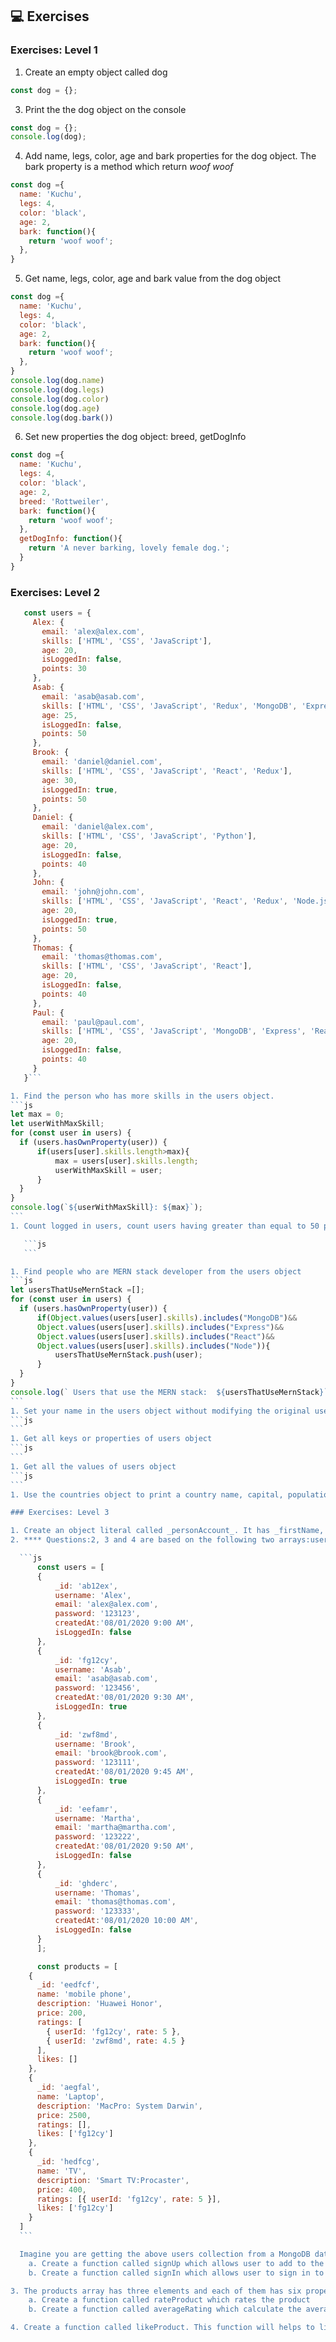 ## 💻 Exercises

### Exercises: Level 1

1. Create an empty object called dog
```js
const dog = {};
```
3. Print the the dog object on the console
```js
const dog = {};
console.log(dog);
```
4. Add name, legs, color, age and bark properties for the dog object. The bark property is a method which return _woof woof_
```js
const dog ={
  name: 'Kuchu',
  legs: 4,
  color: 'black',
  age: 2,
  bark: function(){
    return 'woof woof';
  },
}
```
5. Get name, legs, color, age and bark value from the dog object
```js
const dog ={
  name: 'Kuchu',
  legs: 4,
  color: 'black',
  age: 2,
  bark: function(){
    return 'woof woof';
  },
}
console.log(dog.name)
console.log(dog.legs)
console.log(dog.color)
console.log(dog.age)
console.log(dog.bark())
```
6. Set new properties the dog object: breed, getDogInfo
```js
const dog ={
  name: 'Kuchu',
  legs: 4,
  color: 'black',
  age: 2,
  breed: 'Rottweiler',
  bark: function(){
    return 'woof woof';
  },
  getDogInfo: function(){
    return 'A never barking, lovely female dog.';
  }
}
```

### Exercises: Level 2

````js
   const users = {
     Alex: {
       email: 'alex@alex.com',
       skills: ['HTML', 'CSS', 'JavaScript'],
       age: 20,
       isLoggedIn: false,
       points: 30
     },
     Asab: {
       email: 'asab@asab.com',
       skills: ['HTML', 'CSS', 'JavaScript', 'Redux', 'MongoDB', 'Express', 'React', 'Node'],
       age: 25,
       isLoggedIn: false,
       points: 50
     },
     Brook: {
       email: 'daniel@daniel.com',
       skills: ['HTML', 'CSS', 'JavaScript', 'React', 'Redux'],
       age: 30,
       isLoggedIn: true,
       points: 50
     },
     Daniel: {
       email: 'daniel@alex.com',
       skills: ['HTML', 'CSS', 'JavaScript', 'Python'],
       age: 20,
       isLoggedIn: false,
       points: 40
     },
     John: {
       email: 'john@john.com',
       skills: ['HTML', 'CSS', 'JavaScript', 'React', 'Redux', 'Node.js'],
       age: 20,
       isLoggedIn: true,
       points: 50
     },
     Thomas: {
       email: 'thomas@thomas.com',
       skills: ['HTML', 'CSS', 'JavaScript', 'React'],
       age: 20,
       isLoggedIn: false,
       points: 40
     },
     Paul: {
       email: 'paul@paul.com',
       skills: ['HTML', 'CSS', 'JavaScript', 'MongoDB', 'Express', 'React', 'Node'],
       age: 20,
       isLoggedIn: false,
       points: 40
     }
   }```

1. Find the person who has more skills in the users object.
```js
let max = 0;
let userWithMaxSkill;
for (const user in users) {
  if (users.hasOwnProperty(user)) {
      if(users[user].skills.length>max){
          max = users[user].skills.length;
          userWithMaxSkill = user;
      }
  }
}
console.log(`${userWithMaxSkill}: ${max}`);
```
1. Count logged in users, count users having greater than equal to 50 points from the following object.

   ```js
   ```

1. Find people who are MERN stack developer from the users object
```js
let usersThatUseMernStack =[];
for (const user in users) {
  if (users.hasOwnProperty(user)) {
      if(Object.values(users[user].skills).includes("MongoDB")&&
      Object.values(users[user].skills).includes("Express")&&
      Object.values(users[user].skills).includes("React")&&
      Object.values(users[user].skills).includes("Node")){
          usersThatUseMernStack.push(user);
      }
  }
}
console.log(` Users that use the MERN stack:  ${usersThatUseMernStack}`);
```
1. Set your name in the users object without modifying the original users object
```js
```
1. Get all keys or properties of users object
```js
```
1. Get all the values of users object
```js
```
1. Use the countries object to print a country name, capital, populations and languages.

### Exercises: Level 3

1. Create an object literal called _personAccount_. It has _firstName, lastName, incomes, expenses_ properties and it has _totalIncome, totalExpense, accountInfo,addIncome, addExpense_ and _accountBalance_ methods. Incomes is a set of incomes and its description and expenses is a set of incomes and its description.
2. **** Questions:2, 3 and 4 are based on the following two arrays:users and products ()

  ```js
      const users = [
      {
          _id: 'ab12ex',
          username: 'Alex',
          email: 'alex@alex.com',
          password: '123123',
          createdAt:'08/01/2020 9:00 AM',
          isLoggedIn: false
      },
      {
          _id: 'fg12cy',
          username: 'Asab',
          email: 'asab@asab.com',
          password: '123456',
          createdAt:'08/01/2020 9:30 AM',
          isLoggedIn: true
      },
      {
          _id: 'zwf8md',
          username: 'Brook',
          email: 'brook@brook.com',
          password: '123111',
          createdAt:'08/01/2020 9:45 AM',
          isLoggedIn: true
      },
      {
          _id: 'eefamr',
          username: 'Martha',
          email: 'martha@martha.com',
          password: '123222',
          createdAt:'08/01/2020 9:50 AM',
          isLoggedIn: false
      },
      {
          _id: 'ghderc',
          username: 'Thomas',
          email: 'thomas@thomas.com',
          password: '123333',
          createdAt:'08/01/2020 10:00 AM',
          isLoggedIn: false
      }
      ];

      const products = [
    {
      _id: 'eedfcf',
      name: 'mobile phone',
      description: 'Huawei Honor',
      price: 200,
      ratings: [
        { userId: 'fg12cy', rate: 5 },
        { userId: 'zwf8md', rate: 4.5 }
      ],
      likes: []
    },
    {
      _id: 'aegfal',
      name: 'Laptop',
      description: 'MacPro: System Darwin',
      price: 2500,
      ratings: [],
      likes: ['fg12cy']
    },
    {
      _id: 'hedfcg',
      name: 'TV',
      description: 'Smart TV:Procaster',
      price: 400,
      ratings: [{ userId: 'fg12cy', rate: 5 }],
      likes: ['fg12cy']
    }
  ]
  ```

  Imagine you are getting the above users collection from a MongoDB database.
    a. Create a function called signUp which allows user to add to the collection. If user exists, inform the user that he has already an account.  
    b. Create a function called signIn which allows user to sign in to the application  

3. The products array has three elements and each of them has six properties.
    a. Create a function called rateProduct which rates the product
    b. Create a function called averageRating which calculate the average rating of a product  

4. Create a function called likeProduct. This function will helps to like to the product if it is not liked and remove like if it was liked.
